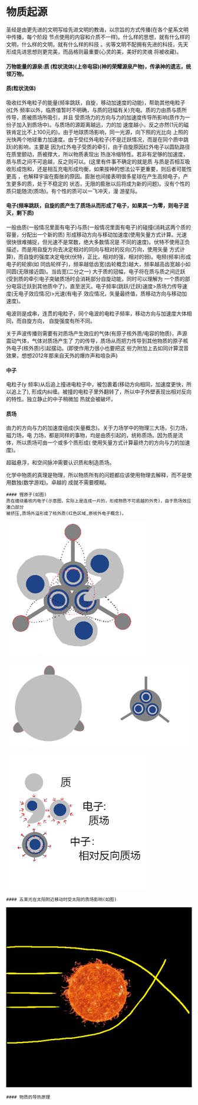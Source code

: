 # 物质起源

   圣经是由更先进的文明写给先进文明的教诲，以宗旨的方式传播(在各个星系文明中传播，每个阶段
节点使用的内容和介质不一样)。什么样的思想，就有什么样的文明，什么样的文明，就有什么样的科技
。劣等文明不配拥有先进的科技，先天形成先进思想则更完美，而品格则最重要(心灵的美，美好的灵魂
将被收藏)。

   #### 万物能量的源泉:质 (粒状流体)(上帝电容)(神的荣耀源泉产物)，传承神的遗志，统领万物。

   #### 质(粒状流体)
   吸收红外电粒子的能量(频率跳跃，自旋，移动加速度的动能)，帮助其他电粒子(红外
频率以外，临界值暂时不明确，与质的冠幅有关)充电。质的力由质与质所传导，质被质场所吸引，并且
受质场力的方向与力的加速度传导所影响(质作为一份子加入到质场中)。与质场的源距离越远，力的加
速度越小，反之亦然(1元的磁铁肯定比不上100元的)。由于地球质场影响，同一光源，向下照的光比向
上照的光快两个地球重力加速度。由于受红外电粒子(不是迁跃情况，而是在同个质中跳跃)的影响，主要是
因为红外电子受质的牵引，由于自旋原因红外电子以圆轨路径在质里颤动，质被撑大，所以物质表现出
热涨冷缩特性。若非有足够的加速度，质与质之间不可逾越，反之则可以。(这里有件事不确定的就是质
与质是否相互吸收形成饱和，还是相互充电形成均衡，如果按神的想法公平更重要，则后者可能性更高
，也解释宇宙在膨胀的原因。膨胀也间接表明很多星球在产生高频电子，产生更多的质，处于不稳定的
状态，无限的膨胀以后将成为新的问题)。没有个性的质只能随流(质场)。有个性的质可以一飞冲天，漫
游星际。

   #### 电子(频率跳跃，自旋的质产生了质场从而形成了电子，如果其一为零，则电子泯灭，剩下质)
   一般由质(一般情况里面有电子)与质(一般情况里面有电子)的碰撞(消耗这两个质的容量，分配出一个新的质)
形成移动方向与移动加速度(使用矢量方式计算。光速很快很难捕捉，但光速不是常数，绝大多数情况是
不同的速度)。伏特不使用正负描述，而是用自旋方向去决定相对的同向与相对的反向(万向，使用矢量
方式计算)，而自旋的强度决定电伏(伏特，正比，相对的强，相对的弱)。电频(频率)形成电子的轮廓(如
同齿轮样子)，频率越低齿宽(齿轮概念)越大，频率越高齿宽越小如同圆(无限接近圆)。当齿宽(二分之一)
大于质的冠幅，电子将在质与质之间迁跃(受到质的牵引电子突破质场时会消耗部分自旋动能，同时可以理解为
一个质的部分电容迁跃到其他质中了)，直至泯灭。电子频率(跳跃/迁跃)速度>质场力传导速度(无电子效应情况)>光速(有电子
效应情况，矢量最终值，质移动方向与移动加速度)。

   电波则是成串，连贯的电粒子，同个电波的电粒子频率，移动方向与加速度大体相同，而自旋方向，
自旋强度有所不同。

   关于声波传播则需要有对质场产生效应的气体(有原子核外质/电容的物质)，声源震动气体，气体对质场产生了
力的传导，质场从而把力传导到其他物质的原子核外电子(核外质)引起摆动。(即使作用力很小也要把这
些力附加上去如同计算混音效果，想想2012年那来自天外的爆炸声和喧杂声)

   #### 中子
   电粒子(y 频率)从后追上撞进电粒子中，被包裹着(移动方向相同，加速度更快，所以追上了),
形成内纠缠。被撞的电粒子里外翻转了，所以中子外壁表现出相对反向的特性。独立静止的中子稍微加
热就会被破坏。

   #### 质场
   由力的方向与力的加速度组成(矢量概念)。关于力场学中的物理三大场，引力场，磁力场，电
力场，都是同样的事物，均是由质引起的，统称质场。因为质是流体，所以质场可由一个或多个质形成(
使用矢量方式计算最终力的方向与力的加速度)。

   超磁悬浮，和空间脉冲需要认识质和制造质场。

   化学中物质的真理是物理，所以物质所有的问题都应该使用物理去解释，而不是使用数独(数学游戏)。卓越的
   成就不需要模糊。

    #### 锂原子(如图)
    质在缠绕着核内电子(示意图，实际上是连成一片的，形成物质不可逾越的外壳)，由于质场效应激凸部分
    被挤压,质场外溢形成了核外质(红色区域,原核外电子概念)。

![Image text](https://github.com/suzhengquan/material_origin_cn/blob/main/Lithium.png?raw=true)

![Image text](https://github.com/suzhengquan/material_origin_cn/blob/main/Lithium_.png?raw=true)

![Image text](https://github.com/suzhengquan/material_origin_cn/blob/main/MassAndMassField.png?raw=true)

    #### 五束光在太阳附近移动时受太阳的质场影响(如图)

![Image text](https://github.com/suzhengquan/material_origin_cn/blob/main/sun.png?raw=true)

    #### 物质的导热原理

